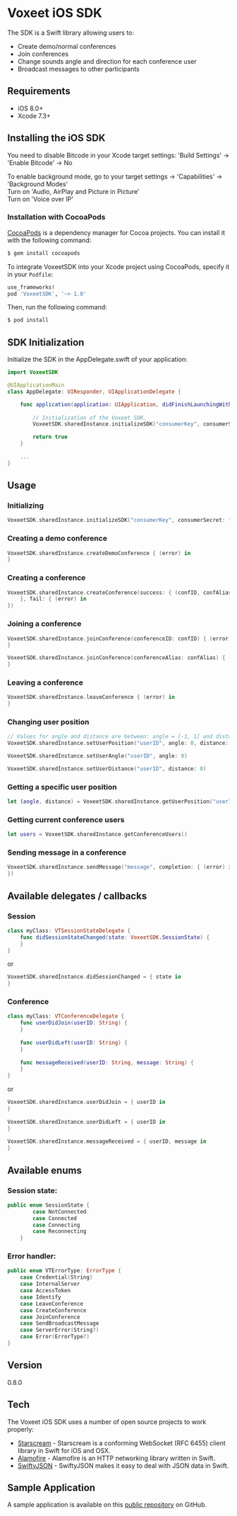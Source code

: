 # Voxeet iOS SDK

The SDK is a Swift library allowing users to:

  - Create demo/normal conferences
  - Join conferences
  - Change sounds angle and direction for each conference user
  - Broadcast messages to other participants

## Requirements

  - iOS 8.0+
  - Xcode 7.3+

## Installing the iOS SDK

You need to disable Bitcode in your Xcode target settings: 'Build Settings' -> 'Enable Bitcode' -> No

To enable background mode, go to your target settings -> 'Capabilities' -> 'Background Modes'  
Turn on 'Audio, AirPlay and Picture in Picture'  
Turn on 'Voice over IP'

### Installation with CocoaPods

[CocoaPods](http://cocoapods.org) is a dependency manager for Cocoa projects. You can install it with the following command:

```bash
$ gem install cocoapods
```

To integrate VoxeetSDK into your Xcode project using CocoaPods, specify it in your `Podfile`:

```ruby
use_frameworks!
pod 'VoxeetSDK', '~> 1.0'
```

Then, run the following command:

```bash
$ pod install
```

## SDK Initialization

Initialize the SDK in the AppDelegate.swift of your application:

```swift
import VoxeetSDK

@UIApplicationMain
class AppDelegate: UIResponder, UIApplicationDelegate {

    func application(application: UIApplication, didFinishLaunchingWithOptions launchOptions: [NSObject: AnyObject]?) -> Bool {
    
        // Initialization of the Voxeet SDK.
        VoxeetSDK.sharedInstance.initializeSDK("consumerKey", consumerSecret: "consumerSecret")

        return true
    }
    
    ...
}
```

## Usage

### Initializing  
  
```swift
VoxeetSDK.sharedInstance.initializeSDK("consumerKey", consumerSecret: "consumerSecret")
```

### Creating a demo conference  

```swift
VoxeetSDK.sharedInstance.createDemoConference { (error) in 
}
```

### Creating a conference  

```swift
VoxeetSDK.sharedInstance.createConference(success: { (confID, confAlias) in
    }, fail: { (error) in
})
```

### Joining a conference  

```swift
VoxeetSDK.sharedInstance.joinConference(conferenceID: confID) { (error) in
}
```

```swift
VoxeetSDK.sharedInstance.joinConference(conferenceAlias: confAlias) { (error) in
}
```

### Leaving a conference  

```swift
VoxeetSDK.sharedInstance.leaveConference { (error) in
}
```

### Changing user position  

```swift
// Values for angle and distance are between: angle = [-1, 1] and distance = [0, 1]
VoxeetSDK.sharedInstance.setUserPosition("userID", angle: 0, distance: 0)
```

```swift
VoxeetSDK.sharedInstance.setUserAngle("userID", angle: 0)
```

```swift
VoxeetSDK.sharedInstance.setUserDistance("userID", distance: 0)
```

### Getting a specific user position

```swift
let (angle, distance) = VoxeetSDK.sharedInstance.getUserPosition("userID")
```

### Getting current conference users

```swift
let users = VoxeetSDK.sharedInstance.getConferenceUsers()
```

### Sending message in a conference

```swift
VoxeetSDK.sharedInstance.sendMessage("message", completion: { (error) in
})
```

## Available delegates / callbacks

### Session

```swift
class myClass: VTSessionStateDelegate {
    func didSessionStateChanged(state: VoxeetSDK.SessionState) {
    }
}
```
or
```swift
VoxeetSDK.sharedInstance.didSessionChanged = { state in
}
```

### Conference

```swift
class myClass: VTConferenceDelegate {
    func userDidJoin(userID: String) {
    }
    
    func userDidLeft(userID: String) {
    }
    
    func messageReceived(userID: String, message: String) {
    }
}
```
or
```swift
VoxeetSDK.sharedInstance.userDidJoin = { userID in
}
        
VoxeetSDK.sharedInstance.userDidLeft = { userID in
}
        
VoxeetSDK.sharedInstance.messageReceived = { userID, message in
}
```

## Available enums

### Session state:

```swift
public enum SessionState {
        case NotConnected
        case Connected
        case Connecting
        case Reconnecting
    }
```

### Error handler:

```swift
public enum VTErrorType: ErrorType {
    case Credential(String)
    case InternalServer
    case AccessToken
    case Identify
    case LeaveConference
    case CreateConference
    case JoinConference
    case SendBroadcastMessage
    case ServerError(String?)
    case Error(ErrorType?)
}
```

## Version
0.8.0

## Tech

The Voxeet iOS SDK uses a number of open source projects to work properly:

* [Starscream](https://github.com/daltoniam/Starscream) - Starscream is a conforming WebSocket (RFC 6455) client library in Swift for iOS and OSX.
* [Alamofire](https://github.com/Alamofire/Alamofire) - Alamofire is an HTTP networking library written in Swift.
* [SwiftyJSON](https://github.com/SwiftyJSON/SwiftyJSON) - SwiftyJSON makes it easy to deal with JSON data in Swift.

## Sample Application

A sample application is available on this [public repository](https://github.com/voxeet/ios-sdk-sample/tree/master/Sample) on GitHub.
